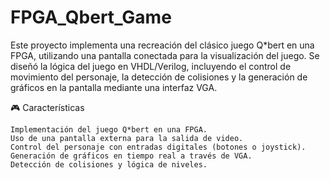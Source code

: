 # FPGA_Qbert_Game
Este proyecto implementa una recreación del clásico juego Q*bert en una FPGA, utilizando una pantalla conectada para la visualización del juego. Se diseñó la lógica del juego en VHDL/Verilog, incluyendo el control de movimiento del personaje, la detección de colisiones y la generación de gráficos en la pantalla mediante una interfaz VGA.

🎮 Características

    Implementación del juego Q*bert en una FPGA.
    Uso de una pantalla externa para la salida de video.
    Control del personaje con entradas digitales (botones o joystick).
    Generación de gráficos en tiempo real a través de VGA.
    Detección de colisiones y lógica de niveles.
